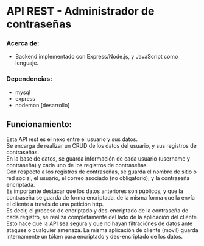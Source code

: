# API REST - Administrador de contraseñas


### Acerca de:
- Backend implementado con Express/Node.js, y JavaScript como lenguaje.


### Dependencias:
- mysql
- express
- nodemon [desarrollo]

## Funcionamiento:
Esta API rest es el nexo entre el usuario y sus datos.  
Se encarga de realizar un CRUD de los datos del usuario, y sus registros de contraseñas.  
En la base de datos, se guarda información de cada usuario (username y contraseña) y cada uno de los registros de contraseñas.  
Con respecto a los registros de contraseñas, se guarda el nombre de sitio o red social, el usuario, el correo asociado (no obligatorio), y la contraseña encriptada.  
Es importante destacar que los datos anteriores son públicos, y que la contraseña se guarda de forma encriptada, de la misma forma que la envía el cliente a través de una petición http.  
Es decir, el proceso de encriptado y des-encriptado de la contraseña de cada registro, se realiza completamente del lado de la aplicación del cliente. Esto hace que la API sea segura y que no hayan filtraciónes de datos ante ataques o cualquier amenaza.  La misma aplicación de cliente (movil) guarda internamente un tóken para encriptado y des-encriptado de los datos.